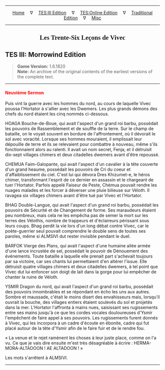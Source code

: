 
---

<!-- Jekyll Page Links -->

<center>
<a href="../../../../index.html">Home</a>
&emsp;&nabla;&emsp;
<a href="../../../index-tes3.html">TES:III Edition</a>
&emsp;&nabla;&emsp;
<a href="../../../index-teso.html">TES:Online Edition</a>
&emsp;&nabla;&emsp;
<a href="../../../index-traditional.html">Traditional Edition</a>
&emsp;&nabla;&emsp;
<a href="../../../index-misc.html">Misc</a>
</center>

<!-- Markdown Body Below: -->

---

<center>
<h2><span style="font-family:Georgia">Les Trente-Six Leçons de Vivec</span></h2>
</center>

## TES III: Morrowind Edition

> __Game Version:__ 1.6.1820\
> __Note:__ An archive of the original contents of the earliest versions of the complete text.

---

#### <span style="color:red">Neuvième Sermon</span>

Puis vint la guerre avec les hommes du nord, au cours de laquelle Vivec poussa l'Hortator à s'allier avec les Dwemers. Les plus grands démons des chefs du nord étaient les cinq nommés ci-dessous.

HOAGA Bouche-de-Boue, qui avait l'aspect d'un grand roi barbu, possédait les pouvoirs de Rassemblement et de souffle de la terre. Sur le champ de bataille, on le voyait souvent en bordure de l'affrontement, où il dévorait le sol avec voracité. Lorsque ses hommes mouraient, il emplissait leur dépouille de terre et ils se relevaient pour combattre à nouveau, même s'ils fonctionnaient alors au ralenti. Il avait un nom secret, Fenja, et il détruisit dix-sept villages chimers et deux citadelles dwemers avant d'être repoussé.

CHEMUA Faim-Galopante, qui avait l'aspect d'un cavalier à la tête couverte d'un grand heaume, possédait les pouvoirs de Cri du coeur et d'affaiblissement du ciel. C'est lui qui dévora Dres Khizumet-e, le héros chimer, transformant l'esprit de ce dernier en assassin et le chargeant de tuer l'Hortator. Parfois appelé Faiseur de Peste, Chémua pouvait rendre les nuages malades et les forcer à déverser une pluie bilieuse sur Véloth. Il ravagea six villages chimers avant d'être tué par Vivec et l'Hortator.

BHAG Double-Langue, qui avait l'aspect d'un grand roi barbu, possédait les pouvoirs de Sécurité et de Changement de forme. Ses maraudeurs étaient peu nombreux, mais cela ne les empêcha pas de semer la mort sur les terres des Vélothis, nombre de trappeurs et d'éclaireurs périssant sous leurs coups. Bhag perdit la vie lors d'un long débat contre Vivec, car le poète-guerrier seul pouvait comprendre le double sens de toutes ses paroles, même si ALMSIVI dut rester invisible pendant le duel.

BARFOK Vierge des Plans, qui avait l'aspect d'une humaine ailée armée d'une lance incrustée de sel, possédait le pouvoir de Dénouement des événements. Toute bataille a laquelle elle prenait part s'achevait toujours par sa victoire, car ses chants lui permettaient d'en altérer l'issue. Elle détruisit quatre villages chimers et deux citadelles dwemers, à tel point que Vivec dut lui enfoncer son doigt de lait dans la gorge pour lui empêcher de chanter la ruine de Véloth.

YSMIR Dragon du nord, qui avait l'aspect d'un grand roi barbu, possédait des pouvoirs innombrables et se répondant en écho les uns aux autres. Sombre et maussade, c'était le moins disert des envahisseurs mais, lorsqu'il ouvrait la bouche, des villages entiers étaient soulevés du sol et projetés dans la mer. L'Hortator l'affronta à mains nues, saisissant ses rugissements entre ses mains jusqu'à ce que les cordes vocales douloureuses d'Ysmir l'empêchent de faire appel à ses pouvoirs. Les rugissements furent donnés à Vivec, qui les incorpora à un cadre d'écoute en ébonite, cadre qui fut placé autour de la tête d'Ysmir afin de le faire fuir et de le rendre fou.

« La venue et le rejet ramènent les choses à leur juste place, comme on l'a vu. Ce que je vais dire ensuite m'est très désagréable à écrire : HERMA-MORA-ALTADOON ! AE ALTADOON ! »

Les mots s'arrêtent à ALMSIVI.

---
